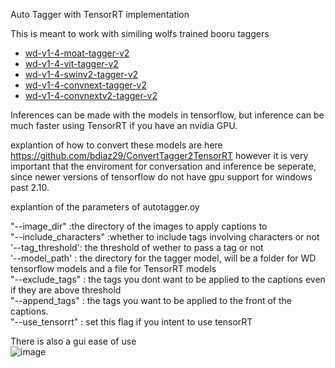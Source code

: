 
Auto Tagger with TensorRT implementation

This is meant to work with similing wolfs trained booru taggers

<ul>
  <li><a href="https://huggingface.co/SmilingWolf/wd-v1-4-moat-tagger-v2">wd-v1-4-moat-tagger-v2</a></li>
  <li><a href="https://huggingface.co/SmilingWolf/wd-v1-4-vit-tagger-v2">wd-v1-4-vit-tagger-v2</a></li>
  <li><a href="https://huggingface.co/SmilingWolf/wd-v1-4-swinv2-tagger-v2">wd-v1-4-swinv2-tagger-v2</a></li>
  <li><a href="https://huggingface.co/SmilingWolf/wd-v1-4-convnext-tagger-v2">wd-v1-4-convnext-tagger-v2</a></li>
  <li><a href="https://huggingface.co/SmilingWolf/wd-v1-4-convnextv2-tagger-v2">wd-v1-4-convnextv2-tagger-v2</a></li>
</ul>

Inferences can be made with the models in tensorflow, but inference can be much faster using TensorRT if you have an nvidia GPU.

explantion of how to convert these models are here <a href="https://github.com/bdiaz29/ConvertTagger2TensorRT"> https://github.com/bdiaz29/ConvertTagger2TensorRT </a>
however it is very important that the enviroment for conversation and inference be seperate, since newer versions of tensorflow do not have gpu support for windows past 2.10.

explantion of the parameters of autotagger.oy

"--image_dir" :the directory of the images to apply captions to 
<br>
"--include_characters" :whether to include tags involving characters or not 
<br>
'--tag_threshold': the threshold of wether to pass a tag or not
<br>
'--model_path' : the directory for the tagger model, will be a folder for WD tensorflow models and a file for TensorRT models
<br>
"--exclude_tags" : the tags you dont want to be applied to the captions even if they are above threshold
<br>
"--append_tags" : the tags you want to be applied to the front of the captions.
<br>
"--use_tensorrt" : set this flag if you intent to use tensorRT


There is also a gui ease of use 
<br>
![image](https://github.com/bdiaz29/autotagger/assets/16212103/11415ddc-68ea-47d9-97c8-a69102b6e740)




